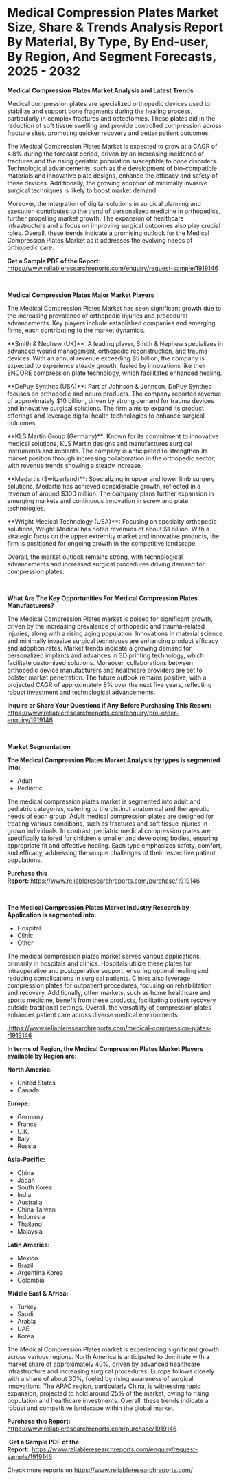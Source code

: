 <p><h1>Medical Compression Plates Market Size, Share & Trends Analysis Report By Material, By Type, By End-user, By Region, And Segment Forecasts, 2025 - 2032</h1></p><p><strong>Medical Compression Plates Market Analysis and Latest Trends</strong></p>
<p><p>Medical compression plates are specialized orthopedic devices used to stabilize and support bone fragments during the healing process, particularly in complex fractures and osteotomies. These plates aid in the reduction of soft tissue swelling and provide controlled compression across fracture sites, promoting quicker recovery and better patient outcomes.</p><p>The Medical Compression Plates Market is expected to grow at a CAGR of 4.8% during the forecast period, driven by an increasing incidence of fractures and the rising geriatric population susceptible to bone disorders. Technological advancements, such as the development of bio-compatible materials and innovative plate designs, enhance the efficacy and safety of these devices. Additionally, the growing adoption of minimally invasive surgical techniques is likely to boost market demand.</p><p>Moreover, the integration of digital solutions in surgical planning and execution contributes to the trend of personalized medicine in orthopedics, further propelling market growth. The expansion of healthcare infrastructure and a focus on improving surgical outcomes also play crucial roles. Overall, these trends indicate a promising outlook for the Medical Compression Plates Market as it addresses the evolving needs of orthopedic care.</p></p>
<p><strong>Get a Sample PDF of the Report:&nbsp;</strong> <a href="https://www.reliableresearchreports.com/enquiry/request-sample/1919146?utm_campaign=3260&utm_medium=2&utm_source=Github&utm_content=ia&utm_term=28032025&utm_id=medical-compression-plates">https://www.reliableresearchreports.com/enquiry/request-sample/1919146</a></p>
<p>&nbsp;</p>
<p><strong>Medical Compression Plates Major Market Players</strong></p>
<p><p>The Medical Compression Plates Market has seen significant growth due to the increasing prevalence of orthopedic injuries and procedural advancements. Key players include established companies and emerging firms, each contributing to the market dynamics.</p><p>**Smith & Nephew (UK)**: A leading player, Smith & Nephew specializes in advanced wound management, orthopedic reconstruction, and trauma devices. With an annual revenue exceeding $5 billion, the company is expected to experience steady growth, fueled by innovations like their ENCORE compression plate technology, which facilitates enhanced healing.</p><p>**DePuy Synthes (USA)**: Part of Johnson & Johnson, DePuy Synthes focuses on orthopedic and neuro products. The company reported revenue of approximately $10 billion, driven by strong demand for trauma devices and innovative surgical solutions. The firm aims to expand its product offerings and leverage digital health technologies to enhance surgical outcomes.</p><p>**KLS Martin Group (Germany)**: Known for its commitment to innovative medical solutions, KLS Martin designs and manufactures surgical instruments and implants. The company is anticipated to strengthen its market position through increasing collaboration in the orthopedic sector, with revenue trends showing a steady increase.</p><p>**Medartis (Switzerland)**: Specializing in upper and lower limb surgery solutions, Medartis has achieved considerable growth, reflected in a revenue of around $300 million. The company plans further expansion in emerging markets and continuous innovation in screw and plate technologies.</p><p>**Wright Medical Technology (USA)**: Focusing on specialty orthopedic solutions, Wright Medical has noted revenues of about $1 billion. With a strategic focus on the upper extremity market and innovative products, the firm is positioned for ongoing growth in the competitive landscape.</p><p>Overall, the market outlook remains strong, with technological advancements and increased surgical procedures driving demand for compression plates.</p></p>
<p>&nbsp;</p>
<p><strong>What Are The Key Opportunities For Medical Compression Plates Manufacturers?</strong></p>
<p><p>The Medical Compression Plates market is poised for significant growth, driven by the increasing prevalence of orthopedic and trauma-related injuries, along with a rising aging population. Innovations in material science and minimally invasive surgical techniques are enhancing product efficacy and adoption rates. Market trends indicate a growing demand for personalized implants and advances in 3D printing technology, which facilitate customized solutions. Moreover, collaborations between orthopedic device manufacturers and healthcare providers are set to bolster market penetration. The future outlook remains positive, with a projected CAGR of approximately 8% over the next five years, reflecting robust investment and technological advancements.</p></p>
<p><strong>Inquire or Share Your Questions If Any Before Purchasing This Report:</strong> <a href="https://www.reliableresearchreports.com/enquiry/pre-order-enquiry/1919146?utm_campaign=3260&utm_medium=2&utm_source=Github&utm_content=ia&utm_term=28032025&utm_id=medical-compression-plates">https://www.reliableresearchreports.com/enquiry/pre-order-enquiry/1919146</a></p>
<p>&nbsp;</p>
<p><strong>Market Segmentation</strong></p>
<p><strong>The Medical Compression Plates Market Analysis by types is segmented into:</strong></p>
<p><ul><li>Adult</li><li>Pediatric</li></ul></p>
<p><p>The medical compression plates market is segmented into adult and pediatric categories, catering to the distinct anatomical and therapeutic needs of each group. Adult medical compression plates are designed for treating various conditions, such as fractures and soft tissue injuries in grown individuals. In contrast, pediatric medical compression plates are specifically tailored for children's smaller and developing bodies, ensuring appropriate fit and effective healing. Each type emphasizes safety, comfort, and efficacy, addressing the unique challenges of their respective patient populations.</p></p>
<p><strong>Purchase this Report:&nbsp;</strong><a href="https://www.reliableresearchreports.com/purchase/1919146?utm_campaign=3260&utm_medium=2&utm_source=Github&utm_content=ia&utm_term=28032025&utm_id=medical-compression-plates">https://www.reliableresearchreports.com/purchase/1919146</a></p>
<p>&nbsp;</p>
<p><strong>The Medical Compression Plates Market Industry Research by Application is segmented into:</strong></p>
<p><ul><li>Hospital</li><li>Clinic</li><li>Other</li></ul></p>
<p><p>The medical compression plates market serves various applications, primarily in hospitals and clinics. Hospitals utilize these plates for intraoperative and postoperative support, ensuring optimal healing and reducing complications in surgical patients. Clinics also leverage compression plates for outpatient procedures, focusing on rehabilitation and recovery. Additionally, other markets, such as home healthcare and sports medicine, benefit from these products, facilitating patient recovery outside traditional settings. Overall, the versatility of compression plates enhances patient care across diverse medical environments.</p></p>
<p><a href="https://www.reliableresearchreports.com/medical-compression-plates-r1919146?utm_campaign=3260&utm_medium=2&utm_source=Github&utm_content=ia&utm_term=28032025&utm_id=medical-compression-plates">&nbsp;https://www.reliableresearchreports.com/medical-compression-plates-r1919146</a></p>
<p><strong>In terms of Region, the Medical Compression Plates Market Players available by Region are:</strong></p>
<p>
    <p> <strong> North America: </strong>
        <ul>
            <li>United States</li>
            <li>Canada</li>
        </ul>
        </p> 
    <p> <strong> Europe: </strong>
        <ul>
            <li>Germany</li>
            <li>France</li>
            <li>U.K.</li>
            <li>Italy</li>
            <li>Russia</li>
        </ul>
        </p> 
    <p> <strong> Asia-Pacific: </strong>
        <ul>
            <li>China</li>
            <li>Japan</li>
            <li>South Korea</li>
            <li>India</li>
            <li>Australia</li>
            <li>China Taiwan</li>
            <li>Indonesia</li>
            <li>Thailand</li>
            <li>Malaysia</li>
        </ul>
        </p> 
    <p> <strong> Latin America: </strong>
        <ul>
            <li>Mexico</li>
            <li>Brazil</li>
            <li>Argentina Korea</li>
            <li>Colombia</li>
        </ul>
        </p> 
    <p> <strong> Middle East & Africa: </strong>
        <ul>
            <li>Turkey</li>
            <li>Saudi</li>
            <li>Arabia</li>
            <li>UAE</li>
            <li>Korea</li>
        </ul>
    </p>
    </p>
<p><p>The Medical Compression Plates market is experiencing significant growth across various regions. North America is anticipated to dominate with a market share of approximately 40%, driven by advanced healthcare infrastructure and increasing surgical procedures. Europe follows closely with a share of about 30%, fueled by rising awareness of surgical innovations. The APAC region, particularly China, is witnessing rapid expansion, projected to hold around 25% of the market, owing to rising population and healthcare investments. Overall, these trends indicate a robust and competitive landscape within the global market.</p></p>
<p><strong>Purchase this Report: </strong><a href="https://www.reliableresearchreports.com/purchase/1919146?utm_campaign=3260&utm_medium=2&utm_source=Github&utm_content=ia&utm_term=28032025&utm_id=medical-compression-plates">https://www.reliableresearchreports.com/purchase/1919146</a></p>
<p>&nbsp;<strong>Get a Sample PDF of the Report:&nbsp;&nbsp;</strong><a href="https://www.reliableresearchreports.com/enquiry/request-sample/1919146?utm_campaign=3260&utm_medium=2&utm_source=Github&utm_content=ia&utm_term=28032025&utm_id=medical-compression-plates">https://www.reliableresearchreports.com/enquiry/request-sample/1919146</a></p>
<p><strong></strong></p>
<p>Check more reports on <a href="https://www.reliableresearchreports.com/?utm_campaign=3260&utm_medium=2&utm_source=Github&utm_content=ia&utm_term=28032025&utm_id=medical-compression-plates">https://www.reliableresearchreports.com/</a></p>